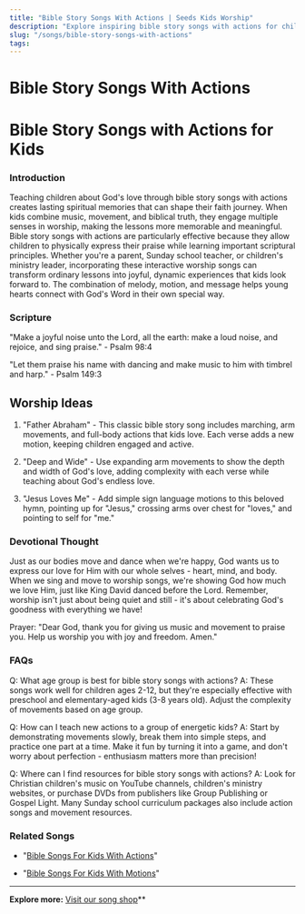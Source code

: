 ```yaml
---
title: "Bible Story Songs With Actions | Seeds Kids Worship"
description: "Explore inspiring bible story songs with actions for children's worship and faith development. Biblical music resources for families and ministry."
slug: "/songs/bible-story-songs-with-actions"
tags:
---
```


# Bible Story Songs With Actions

# Bible Story Songs with Actions for Kids

### Introduction
Teaching children about God's love through bible story songs with actions creates lasting spiritual memories that can shape their faith journey. When kids combine music, movement, and biblical truth, they engage multiple senses in worship, making the lessons more memorable and meaningful. Bible story songs with actions are particularly effective because they allow children to physically express their praise while learning important scriptural principles. Whether you're a parent, Sunday school teacher, or children's ministry leader, incorporating these interactive worship songs can transform ordinary lessons into joyful, dynamic experiences that kids look forward to. The combination of melody, motion, and message helps young hearts connect with God's Word in their own special way.

### Scripture
"Make a joyful noise unto the Lord, all the earth: make a loud noise, and rejoice, and sing praise." - Psalm 98:4

"Let them praise his name with dancing and make music to him with timbrel and harp." - Psalm 149:3

## Worship Ideas
1. "Father Abraham" - This classic bible story song includes marching, arm movements, and full-body actions that kids love. Each verse adds a new motion, keeping children engaged and active.

2. "Deep and Wide" - Use expanding arm movements to show the depth and width of God's love, adding complexity with each verse while teaching about God's endless love.

3. "Jesus Loves Me" - Add simple sign language motions to this beloved hymn, pointing up for "Jesus," crossing arms over chest for "loves," and pointing to self for "me."

### Devotional Thought
Just as our bodies move and dance when we're happy, God wants us to express our love for Him with our whole selves - heart, mind, and body. When we sing and move to worship songs, we're showing God how much we love Him, just like King David danced before the Lord. Remember, worship isn't just about being quiet and still - it's about celebrating God's goodness with everything we have!

Prayer: "Dear God, thank you for giving us music and movement to praise you. Help us worship you with joy and freedom. Amen."

### FAQs
Q: What age group is best for bible story songs with actions?
A: These songs work well for children ages 2-12, but they're especially effective with preschool and elementary-aged kids (3-8 years old). Adjust the complexity of movements based on age group.

Q: How can I teach new actions to a group of energetic kids?
A: Start by demonstrating movements slowly, break them into simple steps, and practice one part at a time. Make it fun by turning it into a game, and don't worry about perfection - enthusiasm matters more than precision!

Q: Where can I find resources for bible story songs with actions?
A: Look for Christian children's music on YouTube channels, children's ministry websites, or purchase DVDs from publishers like Group Publishing or Gospel Light. Many Sunday school curriculum packages also include action songs and movement resources.

### Related Songs

- "[Bible Songs For Kids With Actions](/songs/bible-songs-for-kids-with-actions/)"

- "[Bible Songs For Kids With Motions](/songs/bible-songs-for-kids-with-motions/)"

---

**Explore more:** [Visit our song shop](https://seedskidsworship.com/shop)**

<!-- Schema Markup -->
<script type="application/ld+json">
{
  "@context": "https://schema.org",
  "@type": "MusicRecording",
  "name": "Bible Story Songs With Actions",
  "byArtist": {
    "@type": "MusicGroup",
    "name": "Seeds Kids Worship"
  },
  "isFamilyFriendly": true,
  "url": "https://seedskidsworship.com/songs/bible-story-songs-with-actions/"
}
</script>